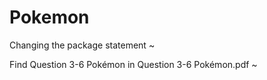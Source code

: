 # Pokemon
Changing the package statement ~

Find Question 3-6 Pokémon in Question 3-6 Pokémon.pdf ~
